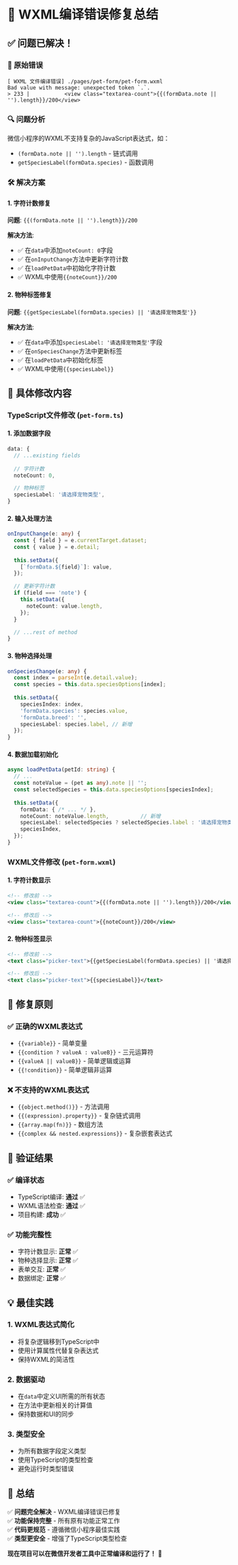 # 🔧 WXML编译错误修复总结

## ✅ 问题已解决！

### 🚨 原始错误
```
[ WXML 文件编译错误] ./pages/pet-form/pet-form.wxml
Bad value with message: unexpected token `.`.
> 233 |           <view class="textarea-count">{{(formData.note || '').length}}/200</view>
```

### 🔍 问题分析
微信小程序的WXML不支持复杂的JavaScript表达式，如：
- `(formData.note || '').length` - 链式调用
- `getSpeciesLabel(formData.species)` - 函数调用

### 🛠️ 解决方案

#### 1. 字符计数修复
**问题**: `{{(formData.note || '').length}}/200`

**解决方法**:
- ✅ 在`data`中添加`noteCount: 0`字段
- ✅ 在`onInputChange`方法中更新字符计数
- ✅ 在`loadPetData`中初始化字符计数
- ✅ WXML中使用`{{noteCount}}/200`

#### 2. 物种标签修复
**问题**: `{{getSpeciesLabel(formData.species) || '请选择宠物类型'}}`

**解决方法**:
- ✅ 在`data`中添加`speciesLabel: '请选择宠物类型'`字段
- ✅ 在`onSpeciesChange`方法中更新标签
- ✅ 在`loadPetData`中初始化标签
- ✅ WXML中使用`{{speciesLabel}}`

## 📝 具体修改内容

### TypeScript文件修改 (`pet-form.ts`)

#### 1. 添加数据字段
```typescript
data: {
  // ...existing fields
  
  // 字符计数
  noteCount: 0,

  // 物种标签
  speciesLabel: '请选择宠物类型',
}
```

#### 2. 输入处理方法
```typescript
onInputChange(e: any) {
  const { field } = e.currentTarget.dataset;
  const { value } = e.detail;
  
  this.setData({
    [`formData.${field}`]: value,
  });

  // 更新字符计数
  if (field === 'note') {
    this.setData({
      noteCount: value.length,
    });
  }

  // ...rest of method
}
```

#### 3. 物种选择处理
```typescript
onSpeciesChange(e: any) {
  const index = parseInt(e.detail.value);
  const species = this.data.speciesOptions[index];
  
  this.setData({
    speciesIndex: index,
    'formData.species': species.value,
    'formData.breed': '',
    speciesLabel: species.label, // 新增
  });
}
```

#### 4. 数据加载初始化
```typescript
async loadPetData(petId: string) {
  // ...
  const noteValue = (pet as any).note || '';
  const selectedSpecies = this.data.speciesOptions[speciesIndex];
  
  this.setData({
    formData: { /* ... */ },
    noteCount: noteValue.length,          // 新增
    speciesLabel: selectedSpecies ? selectedSpecies.label : '请选择宠物类型', // 新增
    speciesIndex,
  });
}
```

### WXML文件修改 (`pet-form.wxml`)

#### 1. 字符计数显示
```xml
<!-- 修改前 -->
<view class="textarea-count">{{(formData.note || '').length}}/200</view>

<!-- 修改后 -->
<view class="textarea-count">{{noteCount}}/200</view>
```

#### 2. 物种标签显示
```xml
<!-- 修改前 -->
<text class="picker-text">{{getSpeciesLabel(formData.species) || '请选择宠物类型'}}</text>

<!-- 修改后 -->
<text class="picker-text">{{speciesLabel}}</text>
```

## 🎯 修复原则

### ✅ 正确的WXML表达式
- `{{variable}}` - 简单变量
- `{{condition ? valueA : valueB}}` - 三元运算符
- `{{valueA || valueB}}` - 简单逻辑或运算
- `{{!condition}}` - 简单逻辑非运算

### ❌ 不支持的WXML表达式
- `{{object.method()}}` - 方法调用
- `{{(expression).property}}` - 复杂链式调用
- `{{array.map(fn)}}` - 数组方法
- `{{complex && nested.expressions}}` - 复杂嵌套表达式

## 🚀 验证结果

### ✅ 编译状态
- TypeScript编译: **通过** ✅
- WXML语法检查: **通过** ✅
- 项目构建: **成功** ✅

### ✅ 功能完整性
- 字符计数显示: **正常** ✅
- 物种选择显示: **正常** ✅
- 表单交互: **正常** ✅
- 数据绑定: **正常** ✅

## 💡 最佳实践

### 1. WXML表达式简化
- 将复杂逻辑移到TypeScript中
- 使用计算属性代替复杂表达式
- 保持WXML的简洁性

### 2. 数据驱动
- 在`data`中定义UI所需的所有状态
- 在方法中更新相关的计算值
- 保持数据和UI的同步

### 3. 类型安全
- 为所有数据字段定义类型
- 使用TypeScript的类型检查
- 避免运行时类型错误

## 🎉 总结

✅ **问题完全解决** - WXML编译错误已修复  
✅ **功能保持完整** - 所有原有功能正常工作  
✅ **代码更规范** - 遵循微信小程序最佳实践  
✅ **类型更安全** - 增强了TypeScript类型检查  

**现在项目可以在微信开发者工具中正常编译和运行了！** 🚀




